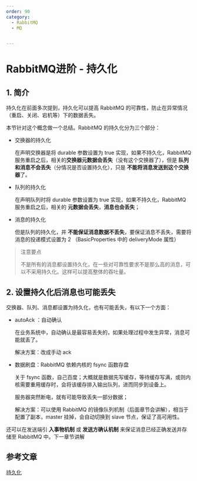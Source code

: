 ```yaml
---
order: 90
category:
  - RabbitMQ  
  - MQ


---
```


# RabbitMQ进阶 - 持久化

## 1. 简介

持久化在前面多次提到，持久化可以提高 RabbitMQ 的可靠性，防止在异常情况（重启、关闭、宕机等）下的数据丢失。

本节针对这个概念做一个总结。RabbitMQ 的持久化分为三个部分：

- 交换器的持久化

  在声明交换器是将 durable 参数设置为 true 实现，如果不持久化，RabbitMQ 服务重启之后，相关的**交换器元数据会丢失**（没有这个交换器了），但是 **队列和消息不会丢失**（分情况是否设置持久化），只是 **不能将消息发送到这个交换器**了。

- 队列的持久化

  在声明队列时将 durable 参数设置为 true 实现，如果不持久化，RabbitMQ 服务重启之后，相关的 **元数据会丢失**，**消息也会丢失**；

- 消息的持久化

  但是队列的持久化，并 **不能保证消息数据不丢失**，要保证消息不丢失，需要将消息的投递模式设置为 2 （BasicProperties 中的 deliveryMode 属性）

>注意要点
>
>不是所有的消息都设置持久化，在一些对可靠性要求不是那么高的消息，可以不采用持久化。这样可以提高整体的吞吐量。

## 2. 设置持久化后消息也可能丢失

交换器、队列、消息都设置为持久化，也有可能丢失，有以下一个方面：

- autoAck ：自动确认

  在业务系统中，自动确认是最容易丢失的，如果处理过程中发生异常，消息可能就丢了。

  解决方案：改成手动 ack

- 数据刷盘：RabbitMQ 依赖内核的 fsync 函数存盘

  关于 fsync 函数，自己百度；大概就是数据先写缓存，等待缓存写满，或则内核需要重用缓存时，会将该缓存排入输出队列，进而同步到设备上。

  服务器突然断电，就有可能导致丢失一部分数据；

  解决方案：可以使用 RabbitMQ 的镜像队列机制（后面章节会讲解），相当于配置了副本，master 挂掉，会自动切换到 slave 节点，保证了高可用性。

还可以在发送端引 **入事物机制** 或 **发送方确认机制** 来保证消息已经正确发送并存储至 RabbitMQ 中。下一章节讲解

## 参考文章

[持久化](https://zq99299.github.io/mq-tutorial/rabbitmq-ac/04/07.html)